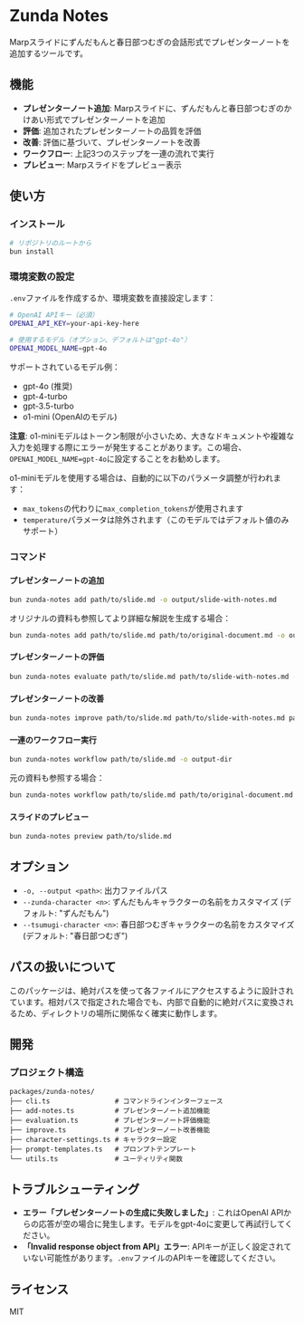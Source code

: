 # Zunda Notes

Marpスライドにずんだもんと春日部つむぎの会話形式でプレゼンターノートを追加するツールです。

## 機能

- **プレゼンターノート追加**: Marpスライドに、ずんだもんと春日部つむぎのかけあい形式でプレゼンターノートを追加
- **評価**: 追加されたプレゼンターノートの品質を評価
- **改善**: 評価に基づいて、プレゼンターノートを改善
- **ワークフロー**: 上記3つのステップを一連の流れで実行
- **プレビュー**: Marpスライドをプレビュー表示

## 使い方

### インストール

```bash
# リポジトリのルートから
bun install
```

### 環境変数の設定

`.env`ファイルを作成するか、環境変数を直接設定します：

```bash
# OpenAI APIキー（必須）
OPENAI_API_KEY=your-api-key-here

# 使用するモデル（オプション、デフォルトは"gpt-4o"）
OPENAI_MODEL_NAME=gpt-4o
```

サポートされているモデル例：
- gpt-4o (推奨)
- gpt-4-turbo
- gpt-3.5-turbo
- o1-mini (OpenAIのモデル)

**注意**: o1-miniモデルはトークン制限が小さいため、大きなドキュメントや複雑な入力を処理する際にエラーが発生することがあります。この場合、`OPENAI_MODEL_NAME=gpt-4o`に設定することをお勧めします。

o1-miniモデルを使用する場合は、自動的に以下のパラメータ調整が行われます：
- `max_tokens`の代わりに`max_completion_tokens`が使用されます
- `temperature`パラメータは除外されます（このモデルではデフォルト値のみサポート）

### コマンド

#### プレゼンターノートの追加

```bash
bun zunda-notes add path/to/slide.md -o output/slide-with-notes.md
```

オリジナルの資料も参照してより詳細な解説を生成する場合：

```bash
bun zunda-notes add path/to/slide.md path/to/original-document.md -o output/slide-with-notes.md
```

#### プレゼンターノートの評価

```bash
bun zunda-notes evaluate path/to/slide.md path/to/slide-with-notes.md -o evaluation.md
```

#### プレゼンターノートの改善

```bash
bun zunda-notes improve path/to/slide.md path/to/slide-with-notes.md path/to/evaluation.md -o improved.md
```

#### 一連のワークフロー実行

```bash
bun zunda-notes workflow path/to/slide.md -o output-dir
```

元の資料も参照する場合：

```bash
bun zunda-notes workflow path/to/slide.md path/to/original-document.md -o output-dir
```

#### スライドのプレビュー

```bash
bun zunda-notes preview path/to/slide.md
```

## オプション

- `-o, --output <path>`: 出力ファイルパス
- `--zunda-character <n>`: ずんだもんキャラクターの名前をカスタマイズ (デフォルト: "ずんだもん")
- `--tsumugi-character <n>`: 春日部つむぎキャラクターの名前をカスタマイズ (デフォルト: "春日部つむぎ")

## パスの扱いについて

このパッケージは、絶対パスを使って各ファイルにアクセスするように設計されています。相対パスで指定された場合でも、内部で自動的に絶対パスに変換されるため、ディレクトリの場所に関係なく確実に動作します。

## 開発

### プロジェクト構造

```
packages/zunda-notes/
├── cli.ts                # コマンドラインインターフェース
├── add-notes.ts          # プレゼンターノート追加機能
├── evaluation.ts         # プレゼンターノート評価機能
├── improve.ts            # プレゼンターノート改善機能
├── character-settings.ts # キャラクター設定
├── prompt-templates.ts   # プロンプトテンプレート
└── utils.ts              # ユーティリティ関数
```

## トラブルシューティング

- **エラー「プレゼンターノートの生成に失敗しました」**: これはOpenAI APIからの応答が空の場合に発生します。モデルをgpt-4oに変更して再試行してください。
- **「Invalid response object from API」エラー**: APIキーが正しく設定されていない可能性があります。`.env`ファイルのAPIキーを確認してください。

## ライセンス

MIT
